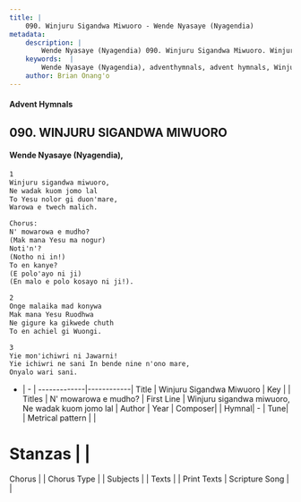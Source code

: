 ```yaml
---
title: |
    090. Winjuru Sigandwa Miwuoro - Wende Nyasaye (Nyagendia)
metadata:
    description: |
        Wende Nyasaye (Nyagendia) 090. Winjuru Sigandwa Miwuoro. Winjuru sigandwa miwuoro, Ne wadak kuom jomo lal To Yesu nolor gi duon'mare, Warowa e twech malich.  Chorus: N' mowarowa e mudho? (Mak mana Yesu ma nogur) Noti'n'? (Notho ni in!) To en kanye? (E polo'ayo ni ji) (En malo e polo kosayo ni ji!).  
    keywords:  |
        Wende Nyasaye (Nyagendia), adventhymnals, advent hymnals, Winjuru Sigandwa Miwuoro, Winjuru sigandwa miwuoro, Ne wadak kuom jomo lal. N' mowarowa e mudho?
    author: Brian Onang'o
---
```


#### Advent Hymnals
## 090. WINJURU SIGANDWA MIWUORO
####  Wende Nyasaye (Nyagendia),

```txt
1
Winjuru sigandwa miwuoro,
Ne wadak kuom jomo lal
To Yesu nolor gi duon'mare,
Warowa e twech malich.

Chorus:
N' mowarowa e mudho?
(Mak mana Yesu ma nogur)
Noti'n'?
(Notho ni in!)
To en kanye?
(E polo'ayo ni ji)
(En malo e polo kosayo ni ji!).

2
Onge malaika mad konywa
Mak mana Yesu Ruodhwa
Ne gigure ka gikwede chuth
To en achiel gi Wuongi.

3
Yie mon'ichiwri ni Jawarni!
Yie ichiwri ne sani In bende nine n'ono mare,
Onyalo wari sani.

```

- |   -  |
-------------|------------|
Title | Winjuru Sigandwa Miwuoro |
Key |  |
Titles | N' mowarowa e mudho? |
First Line | Winjuru sigandwa miwuoro, Ne wadak kuom jomo lal |
Author | 
Year | 
Composer| |
Hymnal|  - |
Tune|  |
Metrical pattern | |
# Stanzas |  |
Chorus |  |
Chorus Type |  |
Subjects | |
Texts |  |
Print Texts | 
Scripture Song |  |
    
